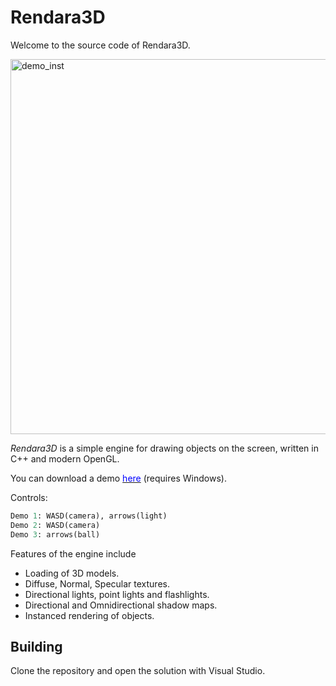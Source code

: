 
# Rendara3D
Welcome to the source code of Rendara3D.

<img src="https://raw.githubusercontent.com/physteo/Rendara3D/master/Rendara3D/res/textures/gif_readme/mini_instancing.gif" alt="demo_inst" width="600"/>

<i>Rendara3D</i> is a simple engine for drawing objects on the screen, written in C++ and modern OpenGL.

You can download a demo <a href="https://dl.dropboxusercontent.com/s/bldd69moctoahwf/Rendara3D.zip?dl=0"><font color="blue">here</font></a> (requires Windows).

Controls:
```python
Demo 1: WASD(camera), arrows(light)
Demo 2: WASD(camera)
Demo 3: arrows(ball)
```

Features of the engine include

<ul>
<li> Loading of 3D models. </li>
<li> Diffuse, Normal, Specular textures. </li>
<li> Directional lights, point lights and flashlights.</li>
<li> Directional and Omnidirectional shadow maps.</li>
<li> Instanced rendering of objects. </li>
</ul>

<!-- You can visit the webpage of the project <a href=""> <font color="blue">here</font></a>. -->

## Building
Clone the repository and open the solution with Visual Studio.

